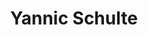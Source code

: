 ---
title: Yannic Schulte
organization: ESRI/ VOST THW
talk: "Digital Volunteers in Disaster Management"
---